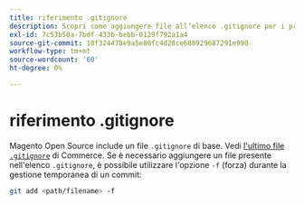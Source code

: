 ```yaml
---
title: riferimento .gitignore
description: Scopri come aggiungere file all’elenco .gitignore per i progetti Adobe Commerce. Scopri le best practice per la gestione del controllo delle versioni e l’esclusione dei file.
exl-id: 7c53b50a-7bdf-433b-bebb-0129f792a1a4
source-git-commit: 10f324478e9a5e80fc4d28ce680929687291e990
workflow-type: tm+mt
source-wordcount: '60'
ht-degree: 0%

---
```


# riferimento .gitignore

Magento Open Source include un file `.gitignore` di base. Vedi [l&#39;ultimo file `.gitignore`](https://raw.githubusercontent.com/magento/magento2/2.4/.gitignore) di Commerce. Se è necessario aggiungere un file presente nell&#39;elenco `.gitignore`, è possibile utilizzare l&#39;opzione `-f` (forza) durante la gestione temporanea di un commit:

```bash
git add <path/filename> -f
```

